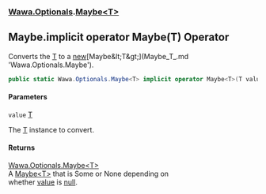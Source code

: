 ### [Wawa.Optionals](Wawa.Optionals.md 'Wawa.Optionals').[Maybe&lt;T&gt;](Maybe_T_.md 'Wawa.Optionals.Maybe<T>')

## Maybe<T>.implicit operator Maybe<T>(T) Operator

Converts the [T](Maybe_T_.md#Wawa.Optionals.Maybe_T_.T 'Wawa.Optionals.Maybe<T>.T') to a [new](https://docs.microsoft.com/en-us/dotnet/csharp/language-reference/keywords/new 'https://docs.microsoft.com/en-us/dotnet/csharp/language-reference/keywords/new')[Maybe&lt;T&gt;](Maybe_T_.md 'Wawa.Optionals.Maybe<T>').

```csharp
public static Wawa.Optionals.Maybe<T> implicit operator Maybe<T>(T value);
```
#### Parameters

<a name='Wawa.Optionals.Maybe_T_.op_ImplicitWawa.Optionals.Maybe_T_(T).value'></a>

`value` [T](Maybe_T_.md#Wawa.Optionals.Maybe_T_.T 'Wawa.Optionals.Maybe<T>.T')

The [T](Maybe_T_.md#Wawa.Optionals.Maybe_T_.T 'Wawa.Optionals.Maybe<T>.T') instance to convert.

#### Returns
[Wawa.Optionals.Maybe&lt;](Maybe_T_.md 'Wawa.Optionals.Maybe<T>')[T](Maybe_T_.md#Wawa.Optionals.Maybe_T_.T 'Wawa.Optionals.Maybe<T>.T')[&gt;](Maybe_T_.md 'Wawa.Optionals.Maybe<T>')  
A [Maybe&lt;T&gt;](Maybe_T_.md 'Wawa.Optionals.Maybe<T>') that is Some or None depending on  
whether [value](Maybe_T_.op_Implicit(T).md#Wawa.Optionals.Maybe_T_.op_ImplicitWawa.Optionals.Maybe_T_(T).value 'Wawa.Optionals.Maybe<T>.op_Implicit Wawa.Optionals.Maybe<T>(T).value') is [null](https://docs.microsoft.com/en-us/dotnet/csharp/language-reference/keywords/null 'https://docs.microsoft.com/en-us/dotnet/csharp/language-reference/keywords/null').